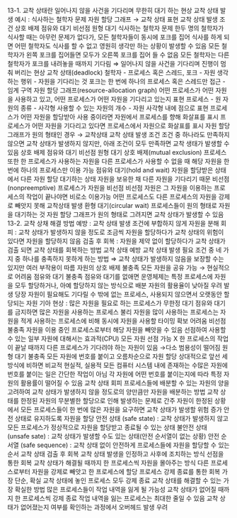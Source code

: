 13-1. 교착 상태란
일어나지 않을 사건을 기다리며 무한히 대기 하는 현상
교착 상태 발생 예시 : 식사하는 철학자 문제
자원 할당 그래프 → 교착 상태 표현
교착 상태 발생 조건
상호 배제
점유와 대기
비선점
원형 대기
식사하는 철학자 문제
한두 명의 철학자가 식사할 때는 아무런 문제가 없다가,
모든 철학자들이 동시에 포크를 집어 식사를 하게 되면 어떤 철학자도 식사를 할 수 없고 영원히 생각만 하는 상황이 발생할 수 있음
모든 철학자가 왼쪽 포크를 집어들면 모두가 오른쪽 포크를 집어 들 수 없음
모든 철학자는 다른 철학자가 포크를 내려놓을 때까지 기다림
⇒ 일어나지 않을 사건을 기다리며 진행이 멈춰 버리는 현상
교착 상태(deadlock)
철학자 - 프로세스 혹은 스레드,
포크 - 자원
생각하는 행위 - 자원을 기다리는 것
포크는 한 번에 하나의 프로세스 혹은 스레드만 접근 - 임계 구역
자원 할당 그래프(resource-allocation graph)
어떤 프로세스가 어떤 자원을 사용하고 있고, 어떤 프로세스가 어떤 자원을 기다리고 있는지 표현
프로세스 - 원
자원의 종류 - 사각형
사용할 수 있는 자원의 개수 - 자원 사각형 내에 점으로 표현
프로세스가 어떤 자원을 할당받아 사용 중이라면 자원에서 프로세스를 향해 화살표를 표시
프로세스가 어떤 자원을 기다리고 있다면 프로세스에서 자원으로 화살표를 표시
자원 할당 그래프가 원의 형태인 경우 → 교착상태
교착 상태 발생 조건
조건 중 하나라도 만족하지 않으면 교착 상태가 발생하지 않지만, 아래 조건이 모두 만족하면 교착 생태가 발생할 수 있음
상호 배제
점유와 대기
비선점
원형 대기
상호 배제(mutual exclusion)
프로세스 또한 한 프로세스가 사용하는 자원을 다른 프로세스가 사용할 수 없을 때
해당 자원을 한 번에 하나의 프로세스만 이용 가능
점유와 대기(hold and wait)
자원을 할당받은 상태에서 다른 자원 할당 대기하는 상태
자원을 보유한 채 다른 자원을 기다리기 때문
비선점(nonpreemptive)
프로세스가 자원을 비선점
비선점 자원은 그 자원을 이용하는 프로세스의 작업이 끝나야면 비로소 이용가능
어떤 프로세스도 다른 프로세스의 자원을 강제로 빼앗지 못해 교착상태 발생
환형 대기(circular wait)
프로세스들이 원의 형태로 자원을 대기하는 것
자원 할당 그래프가 원의 형태로 그려지면 교착 상태가 발생할 수 있음
13-2. 교착 상채 해결 방법
예방 : 교착 상태 발생 조건에 부합하지 않게 자원을 분해
회피 : 교착 상태가 발생하지 않을 정도로 조금씩 자원을 할당하다가 교착 상태의 위험이 있다면 자원을 할당하지 않음
검출 후 회복 : 자원을 제약 없이 할당하다가 교착 상태가 검출 되면 교착 상태를 회복하는 방법
교착 상태 예방
교착 상태 발생 필요 조건 중 네 가지 중 하나를 충족하지 못하게 하는 방법
⇒ 교착 상태가 발생하지 않음을 보장할 수는 있지만 여러 부작용이 따름
자원의 상호 배제 불충족
모든 자원을 공유 가능 → 현실적으로 어려움
점유와 대기 불충족
점유와 대기를 없애면 운영체제는 특정 프로세스에 자원을 모두 할당하거나, 아예 할당하지 않는 방식으로 배분
자원의 활용율이 낮아질 우려 발생
당장 자원이 필요해도 기다릴 수 밖에 없는 프로세스, 사용되지 않으면서 오랫동안 할당되는 자원
기아 현상 : 많은 자원을 필요로 하는 프로세스가 무한정 대기
점유와 대기를 금지하면 많은 자원을 사용하는 프로세스 불리
자원을 많이 사용하는 프로세스는 자원을 적게 사용하는 프로세스에 비해 동시에 자원을 사용할 타이밍 확보 어려움
비선점 불충족
자원을 이용 중인 프로세스로부터 해당 자원을 빼앗을 수 있음
선점하여 사용할수 있는 일부 자원에 대해서는 효과적(CPU)
모든 자원 선점 가능 X
한 프로세스의 작업이 끝날 때까지 다른 프로세스가 기다려야 하는 자원이  있음
→다소 범용성이 떨어짐
원형 대기 불충족
모든 자원에 번호를 붙이고 오름차순으로 자원 할당
상대적으로 앞선 세 방식에 비하면 비교적 현실적, 실용적
모든 컴퓨터 시스템 내에 존재하는 수많은 자원에 번호를 붙이는 일은 간단한 작업이 아님
각 자원에 어떤 번호를 붙이는지에 따라 특정 자원의 활용률이 떨어질 수 있음
교착 상태 회피
프로세스들에 배분할 수 있는 자원의 양을 고려하여 교착 상태가 발생하지 않을 정도로의 양만큼만 자원을 배분하는 방법
교착 상태를 한정된 자원의 무분별한 할당으로 인해 발생하는 문제로 간주
자원이 한정된 상황에서 모든 프로세스들이 한 번에 많은 자원을 요구하면 교착 상태가 발생할 위험 증가
안전 상태로 유지하도록 자원을 할당
안전 상태 (safe state) : 교착 상태가 발생하지 않고 모든 프로세스가 정상적으로 자원을 할당받고 종료될 수 있는 상태
불안전 상태 (unsafe sate) : 교착 상태가 발생할 수도 있는 상태(안전 순서열이 없는 상황)
안전 순서열 (safe sequence) : 교착 상태 없이 안전하게 프로세스들에 자원을 할당할 수 있는 순서
교착 상태 검출 후 회복
교착 상태 발생을 인정하고 사후에 조치하는 방식
선점을 통한 회복
교착 상태가 해결될 때까지 한 프로세스씩 자원을 몰아주는 방식
다른 프로세스로부터 자원을 강제로 빼앗고 한 프로세스에 할당
프로세스 강제 종료를 통한 회복
가장 단순, 확실
교착 상태에 놓인 프로세스 모두 강제 종료
교착 상태를 해결할 수 있는 가장 확실한 방법
많은 프로세스들이 작업 내역을 잃게 될 가능성
교착 상태가 없어질 때까지 한 프로세스씩 강제 종료
작업 내역을 잃는 프로세스는 최대한 줄일 수 있음
교착 상태가 없어졌는지 여부를 확인하는 과정에서 오버헤드 발생 우려